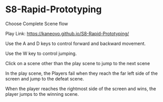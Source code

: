 # S8-Rapid-Prototyping

Choose Complete Scene flow

Play Link: https://kaneovo.github.io/S8-Rapid-Prototyping/

Use the A and D keys to control forward and backward movement.

Use the W key to control jumping.

Click on a scene other than the play scene to jump to the next scene

In the play scene, the Players fail when they reach the far left side of the screen and jump to the defeat scene.

When the player reaches the rightmost side of the screen and wins, the player jumps to the winning scene.
